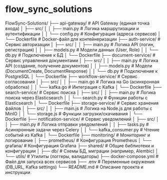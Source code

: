 # flow_sync_solutions

FlowSync-Solutions/
├── api-gateway/                # API Gateway (единая точка входа)
│   ├── src/
│   │   ├── main.py            # Логика маршрутизации и аутентификации
│   │   └── config.py          # Конфигурация (адреса сервисов)
│   └── Dockerfile             # Docker-файл для контейнеризации
├── auth-service/              # Сервис авторизации
│   ├── src/
│   │   ├── main.py            # Логика API (логин, регистрация)
│   │   ├── models.py          # Модели данных (User, Role)
│   │   └── db.py              # Подключение к БД
│   └── Dockerfile
├── document-service/          # Сервис управления документами
│   ├── src/
│   │   ├── main.py            # Логика API (создание, получение документов)
│   │   ├── models.py          # Модели (DocumentCreate, DocumentResponse)
│   │   └── db.py              # Подключение к PostgreSQL
│   └── Dockerfile
├── workflow-service/          # Сервис согласования
│   ├── src/
│   │   ├── main.go           # Логика на Go (асинхронная обработка)
│   │   └── kafka.go          # Интеграция с Kafka
│   └── Dockerfile
├── search-service/            # Сервис поиска
│   ├── src/
│   │   ├── main.py           # Логика поиска через Elasticsearch
│   │   └── search.py         # Функции работы с Elasticsearch
│   └── Dockerfile
├── storage-service/           # Сервис хранения файлов
│   ├── src/
│   │   ├── main.js           # Логика на Node.js для работы с MinIO
│   │   └── storage.js        # Функции загрузки/скачивания
│   └── Dockerfile
├── notification-service/      # Сервис уведомлений
│   ├── src/
│   │   ├── main.py           # Логика отправки уведомлений
│   │   ├── tasks.py          # Асинхронные задачи через Celery
│   │   └── kafka_consumer.py # Чтение событий из Kafka
│   └── Dockerfile
├── monitoring/                # Мониторинг и логирование
│   ├── prometheus/           # Конфигурация Prometheus
│   └── grafana/              # Конфигурация Grafana
├── shared/                    # Общие библиотеки и конфигурации
│   ├── db/                   # Схемы БД, миграции (например, Alembic)
│   └── utils/                # Утилиты (логгеры, валидаторы)
├── docker-compose.yml         # Файл для запуска всех сервисов
├── .env                      # Переменные окружения (DB_URL, Kafka settings)
└── README.md                 # Описание проекта и инструкции
